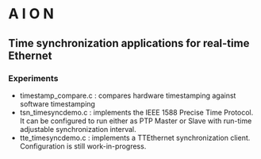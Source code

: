 # A I O N
## Time synchronization applications for real-time Ethernet

### Experiments
* timestamp_compare.c : compares hardware timestamping against software timestamping
* tsn_timesyncdemo.c : implements the IEEE 1588 Precise Time Protocol. It can be configured to run either as PTP Master or Slave with run-time adjustable synchronization interval.
* tte_timesyncdemo.c : implements a TTEthernet synchronization client. Configuration is still work-in-progress.